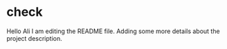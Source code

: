 # check
Hello Ali
I am editing the README file. Adding some more details about
 the project description.
